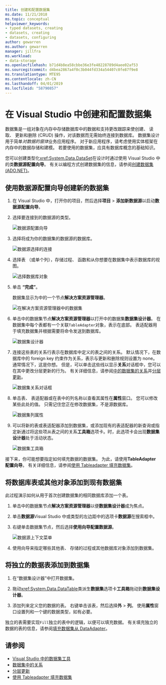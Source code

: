 ```yaml
---
title: 创建和配置数据集
ms.date: 11/21/2018
ms.topic: conceptual
helpviewer_keywords:
- typed datasets, creating
- datasets, creating
- datasets, configuring
author: gewarren
ms.author: gewarren
manager: jillfra
ms.workload:
- data-storage
ms.openlocfilehash: b71d4b8ea58cbbe36e3fe48228789d4aee02af53
ms.sourcegitcommit: d4bea2867a4f0c3b044fd334a54407c0fe87f9e8
ms.translationtype: MTE95
ms.contentlocale: zh-CN
ms.lasthandoff: 04/01/2019
ms.locfileid: "58790857"
---
```

# <a name="create-and-configure-datasets-in-visual-studio"></a>在 Visual Studio 中创建和配置数据集

数据集是一组对象在内存中存储数据库中的数据和支持更改跟踪来使创建、 读取、 更新和删除 (CRUD) 操作，对该数据而无需始终连接到数据库。 数据集设计用于简单*对数据的窗体*业务应用程序。 对于新应用程序，请考虑使用实体框架在内存中的数据存储和建模。 若要使用的数据集，应具有数据库概念的基础知识。

您可以创建类型化<xref:System.Data.DataSet>在设计时通过使用 Visual Studio 中的类**数据源配置向导**。 有关以编程方式创建数据集的信息，请参阅[创建数据集 (ADO.NET)](/dotnet/framework/data/adonet/dataset-datatable-dataview/creating-a-dataset)。

## <a name="create-a-new-dataset-by-using-the-data-source-configuration-wizard"></a>使用数据源配置向导创建新的数据集

1. 在 Visual Studio 中，打开你的项目，然后选择**项目** > **添加新数据源**以启动**数据源配置向导**。

2. 选择要连接到的数据源的类型。

     ![数据源配置向导](../data-tools/media/data-source-configuration-wizard.png)

3. 选择将成为你的数据集的数据源的数据库。

     ![数据源选择的连接](../data-tools/media/data-source-choose-a-connection.png)

4. 选择表 （或单个列），存储过程、 函数和从你想要在数据集中表示数据库的视图。

     ![选择数据库对象](../data-tools/media/raddata-chose-objects.png)

5. 单击 **“完成”**。

   数据集显示为中的一个节点**解决方案资源管理器**。

   ![在解决方案资源管理器中的数据集](../data-tools/media/dataset-in-solution-explorer.png)

6. 单击中的数据集节点**解决方案资源管理器**以打开中的数据集**数据集设计器**。 在数据集中每个表都有一个关联`TableAdapter`对象，表示在底部。 表适配器用于填充数据集并根据需要将命令发送到数据库。

   ![数据集设计器](../data-tools/media/dataset-designer.png)

7. 连接这些表的关系行表示在数据库中定义的表之间的关系。 默认情况下，在数据库中的 foreign key 约束作为关系，表示与更新和删除规则设置为 none。 通常情况下，这是你想。 但是，可以单击这些线以显示**关系**对话框中，您可以在其中更改分层更新的行为。 有关详细信息，请参阅[中的数据集的关系](../data-tools/relationships-in-datasets.md)并[分层更新](../data-tools/hierarchical-update.md)。

     ![数据集关系对话框](../data-tools/media/raddata-relation-dialog.png)

8. 单击表、 表适配器或在表中的列名称以查看其属性在**属性**窗口。 您可以修改某些此处的值。 只需记住您正在修改数据集，不是源数据库。

     ![数据集列属性](../data-tools/media/dataset-column-properties.png)

9. 可以将新的表或表适配器添加到数据集，或添加现有的表适配器的新查询或指定新通过将这些项从表之间的关系**工具箱**选项卡。时，此选项卡会出现**数据集设计器**处于活动状态。

     ![数据集工具箱](../data-tools/media/raddata-dataset-toolbox.png)

接下来，你可能想要指定如何填充数据的数据集。 为此，请使用**TableAdapter 配置向导**。 有关详细信息，请参阅[使用 Tableadapter 填充数据集](../data-tools/fill-datasets-by-using-tableadapters.md)。

## <a name="add-a-database-table-or-other-object-to-an-existing-dataset"></a>将数据库表或其他对象添加到现有数据集

此过程演示如何从用于首次创建数据集的相同数据库添加一个表。

1. 单击中的数据集节点**解决方案资源管理器**以便**数据集设计器**成为焦点。

2. 单击**数据源**Visual Studio 中或类型的左边距中的选项卡**数据源**在搜索框中。

3. 右键单击数据集节点，然后选择**使用向导配置数据源**。

     ![数据源上下文菜单](../data-tools/media/data-source-context-menu.png)

4. 使用向导来指定哪些其他表、 存储的过程或其他数据库对象添加到数据集。

## <a name="add-a-stand-alone-data-table-to-a-dataset"></a>将独立的数据表添加到数据集

1. 在“数据集设计器”中打开数据集。

2. 拖动<xref:System.Data.DataTable>类派生**数据集**选项卡**工具箱**拖动到**数据集设计器**。

3. 添加列来定义您的数据的表。 右键单击该表，然后选择**外** > **列**。 使用**属性**窗口设置列和一个键的数据类型，如有必要。

独立的表需要实现`Fill`独立的表中的逻辑，以便可以填充数据。 有关填充独立的数据的表的信息，请参阅[填充数据集从 DataAdapter](/dotnet/framework/data/adonet/populating-a-dataset-from-a-dataadapter)。

## <a name="see-also"></a>请参阅

- [Visual Studio 中的数据集工具](../data-tools/dataset-tools-in-visual-studio.md)
- [数据集中的关系](../data-tools/relationships-in-datasets.md)
- [分层更新](../data-tools/hierarchical-update.md)
- [使用 Tableadapter 填充数据集](../data-tools/fill-datasets-by-using-tableadapters.md)